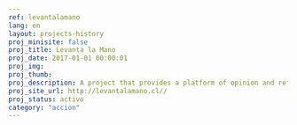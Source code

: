 ```yaml
---
ref: levantalamano
lang: en
layout: projects-history
proj_minisite: false
proj_title: Levanta la Mano
proj_date: 2017-01-01 00:00:01
proj_img: 
proj_thumb: 
proj_description: A project that provides a platform of opinion and reflection for children and young people through a methodology, to discuss local or national problems and build proposals together to solve it.
proj_site_url: http://levantalamano.cl//
proj_status: activo
category: "accion"
---
```

